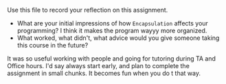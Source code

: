 Use this file to record your reflection on this assignment.

- What are your initial impressions of how `Encapsulation` affects your programming?
I think it makes the program wayyy more organized.
- What worked, what didn't, what advice would you give someone taking this course in the future?

It was so useful working with people and going for tutoring during TA and Office hours. I'd say always start early, and plan to complete the assignment in small chunks. It becomes fun when you do t that way.
